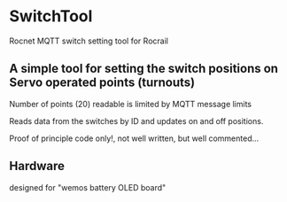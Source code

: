 # SwitchTool
Rocnet MQTT switch setting tool for Rocrail 
## A simple tool for setting the switch positions on Servo operated points (turnouts)
Number of points (20) readable is limited by MQTT message limits

Reads data from the switches by ID and updates on and off positions.

Proof of principle code only!, not well written, but well commented...

## Hardware
designed for "wemos battery OLED board"

